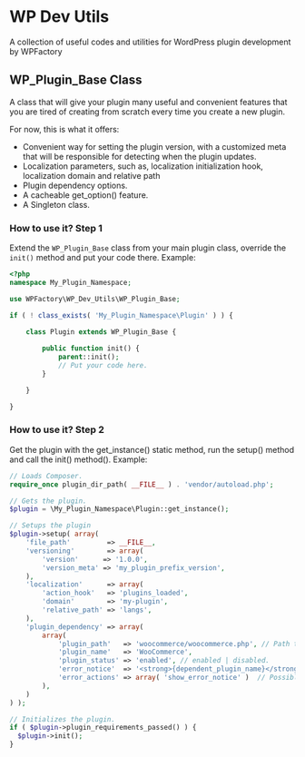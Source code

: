# WP Dev Utils 

A collection of useful codes and utilities for WordPress plugin development by WPFactory

## WP_Plugin_Base Class
A class that will give your plugin many useful and convenient features that you are tired of creating from scratch every time you create a new plugin.

For now, this is what it offers:
- Convenient way for setting the plugin version, with a customized meta that will be responsible for detecting when the plugin updates.
- Localization parameters, such as, localization initialization hook, localization domain and relative path
- Plugin dependency options.
- A cacheable get_option() feature.
- A Singleton class.

### How to use it? Step 1
Extend the `WP_Plugin_Base` class from your main plugin class, override the `init()` method and put your code there. Example:

```php
<?php
namespace My_Plugin_Namespace;

use WPFactory\WP_Dev_Utils\WP_Plugin_Base;

if ( ! class_exists( 'My_Plugin_Namespace\Plugin' ) ) {

	class Plugin extends WP_Plugin_Base {
		
		public function init() {
			parent::init();
			// Put your code here.
		}

	}

}
```

### How to use it? Step 2
Get the plugin with the get_instance() static method, run the setup() method and call the init() method(). Example:

```php
// Loads Composer.
require_once plugin_dir_path( __FILE__ ) . 'vendor/autoload.php';

// Gets the plugin.
$plugin = \My_Plugin_Namespace\Plugin::get_instance();

// Setups the plugin
$plugin->setup( array(
	'file_path'         => __FILE__,
	'versioning'        => array(
		'version'      => '1.0.0',
		'version_meta' => 'my_plugin_prefix_version',
	),
	'localization'      => array(
		'action_hook'   => 'plugins_loaded',
		'domain'        => 'my-plugin',
		'relative_path' => 'langs',
	),
	'plugin_dependency' => array(
		array(
			'plugin_path'   => 'woocommerce/woocommerce.php', // Path to the plugin file relative to the plugins directory. Ex:plugin-directory/plugin-file.php.
			'plugin_name'   => 'WooCommerce',
			'plugin_status' => 'enabled', // enabled | disabled.
			'error_notice'  => '<strong>{dependent_plugin_name}</strong> depends on <strong>{required_plugin_name}</strong> plugin <strong>{required_plugin_status}</strong>.',
			'error_actions' => array( 'show_error_notice' )  // Possible values: show_error_notice, disable_dependent_plugin.
		),
	)
) );

// Initializes the plugin.
if ( $plugin->plugin_requirements_passed() ) {
  $plugin->init();
}
```
